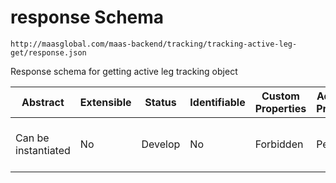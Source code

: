 # response Schema

```
http://maasglobal.com/maas-backend/tracking/tracking-active-leg-get/response.json
```

Response schema for getting active leg tracking object

| Abstract            | Extensible | Status  | Identifiable | Custom Properties | Additional Properties | Defined In                                                                   |
| ------------------- | ---------- | ------- | ------------ | ----------------- | --------------------- | ---------------------------------------------------------------------------- |
| Can be instantiated | No         | Develop | No           | Forbidden         | Permitted             | [maas-backend/tracking/tracking-active-leg-get/response.json](response.json) |
